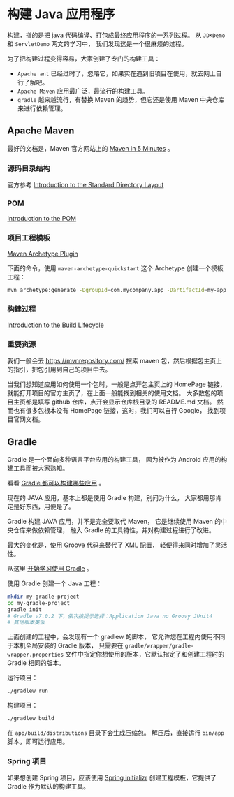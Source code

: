 #  构建 Java 应用程序

构建，指的是把 java 代码编译、打包成最终应用程序的一系列过程。
从 `JDKDemo` 和 `ServletDemo` 两文的学习中，
我们发现这是一个很麻烦的过程。

为了把构建过程变得容易，大家创建了专门的构建工具：
- `Apache ant` 已经过时了，忽略它，如果实在遇到旧项目在使用，就去网上自行了解吧。
- `Apache Maven` 应用最广泛，最流行的构建工具。
- `gradle` 越来越流行，有替换 Maven 的趋势，但它还是使用 Maven 中央仓库来进行依赖管理。

## Apache Maven
最好的文档是，Maven 官方网站上的
[Maven in 5 Minutes](https://maven.apache.org/guides/getting-started/maven-in-five-minutes.html)
。

### 源码目录结构
官方参考
[Introduction to the Standard Directory Layout](https://maven.apache.org/guides/introduction/introduction-to-the-standard-directory-layout.html)
### POM
[Introduction to the POM](https://maven.apache.org/guides/introduction/introduction-to-the-pom.html)
### 项目工程模板
[Maven Archetype Plugin](https://maven.apache.org/archetype/maven-archetype-plugin/index.html)

下面的命令，使用 `maven-archetype-quickstart` 这个 Archetype 创建一个模板工程：
```bash
mvn archetype:generate -DgroupId=com.mycompany.app -DartifactId=my-app -DarchetypeArtifactId=maven-archetype-quickstart -DarchetypeVersion=1.4 -DinteractiveMode=false
```
### 构建过程
[Introduction to the Build Lifecycle](https://maven.apache.org/guides/introduction/introduction-to-the-lifecycle.html)

### 重要资源

我们一般会去 https://mvnrepository.com/
搜索 maven 包，然后根据包主页上的指引，把包引用到自己的项目中去。

当我们想知道应用如何使用一个包时，一般是点开包主页上的 HomePage 链接，
就能打开项目的官方主页了，在上面一般能找到相关的使用文档。
大多数包的项目主页都是填写 github 仓库，点开会显示仓库根目录的 README.md 文档。
然而也有很多包根本没有 HomePage 链接，这时，我们可以自行 Google，
找到项目官网文档。 

## Gradle

Gradle 是一个面向多种语言平台应用的构建工具，
因为被作为 Android 应用的构建工具而被大家熟知。

看看 [Gradle 都可以构建哪些应用](https://docs.gradle.org/current/samples/index.html) 。

现在的 JAVA 应用，基本上都是使用 Gradle 构建，别问为什么，
大家都用那肯定是好东西，用便是了。

Gradle 构建 JAVA 应用，并不是完全要取代 Maven，
它是继续使用 Maven 的中央仓库来做依赖管理，
融入 Gradle 的工具特性，并对构建过程进行了改进。

最大的变化是，使用 Groove 代码来替代了 XML 配置，
轻便得来同时增加了灵活性。

从这里 [开始学习使用 Gradle](https://docs.gradle.org/current/userguide/getting_started.html) 。

使用 Gradle 创建一个 Java 工程：
```bash
mkdir my-gradle-project
cd my-gradle-project
gradle init
# Gradle v7.0.2 下，依次按提示选择：Application Java no Groovy JUnit4
# 其他版本类似
```

上面创建的工程中，会发现有一个 gradlew 的脚本，
它允许您在工程内使用不同于本机全局安装的 Gradle 版本，
只需要在 `gradle/wrapper/gradle-wrapper.properties`
文件中指定你想使用的版本，它默认指定了和创建工程时的 Gradle 相同的版本。

运行项目：
```bash
./gradlew run
```

构建项目：
```bash
./gradlew build
```

在 `app/build/distributions` 目录下会生成压缩包。
解压后，直接运行 `bin/app` 脚本，即可运行应用。

### Spring 项目

如果想创建 Spring 项目，应该使用 [Spring initializr](https://start.spring.io/)
创建工程模板，它提供了 Gradle 作为默认的构建工具。